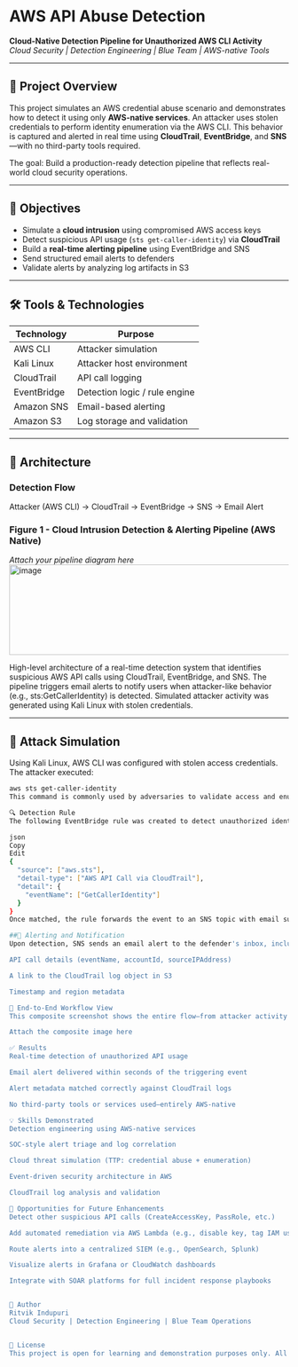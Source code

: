 # AWS API Abuse Detection

**Cloud-Native Detection Pipeline for Unauthorized AWS CLI Activity**  
*Cloud Security | Detection Engineering | Blue Team | AWS-native Tools*

---

## 📌 Project Overview

This project simulates an AWS credential abuse scenario and demonstrates how to detect it using only **AWS-native services**. An attacker uses stolen credentials to perform identity enumeration via the AWS CLI. This behavior is captured and alerted in real time using **CloudTrail**, **EventBridge**, and **SNS**—with no third-party tools required.

The goal: Build a production-ready detection pipeline that reflects real-world cloud security operations.

---

## 🎯 Objectives

- Simulate a **cloud intrusion** using compromised AWS access keys
- Detect suspicious API usage (`sts get-caller-identity`) via **CloudTrail**
- Build a **real-time alerting pipeline** using EventBridge and SNS
- Send structured email alerts to defenders
- Validate alerts by analyzing log artifacts in S3

---

## 🛠️ Tools & Technologies

| Technology     | Purpose                         |
|----------------|----------------------------------|
| AWS CLI        | Attacker simulation              |
| Kali Linux     | Attacker host environment        |
| CloudTrail     | API call logging                 |
| EventBridge    | Detection logic / rule engine    |
| Amazon SNS     | Email-based alerting             |
| Amazon S3      | Log storage and validation       |

---

## 📐 Architecture

### Detection Flow

Attacker (AWS CLI) → CloudTrail → EventBridge → SNS → Email Alert


### Figure 1 - Cloud Intrusion Detection & Alerting Pipeline (AWS Native)  
_Attach your pipeline diagram here_  
<img width="800" height="163" alt="image" src="https://github.com/user-attachments/assets/e063e6e4-3b0b-4d00-bf58-4f76f97db5b4" />

High-level architecture of a real-time detection system that identifies suspicious AWS API calls using CloudTrail, EventBridge, and SNS. The pipeline triggers email alerts to notify users when attacker-like behavior (e.g., sts:GetCallerIdentity) is detected. Simulated attacker activity was generated using Kali Linux with stolen credentials.

---

## 🧪 Attack Simulation

Using Kali Linux, AWS CLI was configured with stolen access credentials. The attacker executed:

```bash
aws sts get-caller-identity
This command is commonly used by adversaries to validate access and enumerate the AWS account.

🔍 Detection Rule
The following EventBridge rule was created to detect unauthorized identity enumeration:

json
Copy
Edit
{
  "source": ["aws.sts"],
  "detail-type": ["AWS API Call via CloudTrail"],
  "detail": {
    "eventName": ["GetCallerIdentity"]
  }
}
Once matched, the rule forwards the event to an SNS topic with email subscription(s).

##🚨 Alerting and Notification
Upon detection, SNS sends an email alert to the defender's inbox, including:

API call details (eventName, accountId, sourceIPAddress)

A link to the CloudTrail log object in S3

Timestamp and region metadata

📸 End-to-End Workflow View
This composite screenshot shows the entire flow—from attacker activity to analyst notification.

Attach the composite image here

✅ Results
Real-time detection of unauthorized API usage

Email alert delivered within seconds of the triggering event

Alert metadata matched correctly against CloudTrail logs

No third-party tools or services used—entirely AWS-native

💡 Skills Demonstrated
Detection engineering using AWS-native services

SOC-style alert triage and log correlation

Cloud threat simulation (TTP: credential abuse + enumeration)

Event-driven security architecture in AWS

CloudTrail log analysis and validation

🔧 Opportunities for Future Enhancements
Detect other suspicious API calls (CreateAccessKey, PassRole, etc.)

Add automated remediation via AWS Lambda (e.g., disable key, tag IAM user)

Route alerts into a centralized SIEM (e.g., OpenSearch, Splunk)

Visualize alerts in Grafana or CloudWatch dashboards

Integrate with SOAR platforms for full incident response playbooks


👤 Author
Ritvik Indupuri 
Cloud Security | Detection Engineering | Blue Team Operations


📎 License
This project is open for learning and demonstration purposes only. All simulation performed in controlled, non-production AWS environments.
